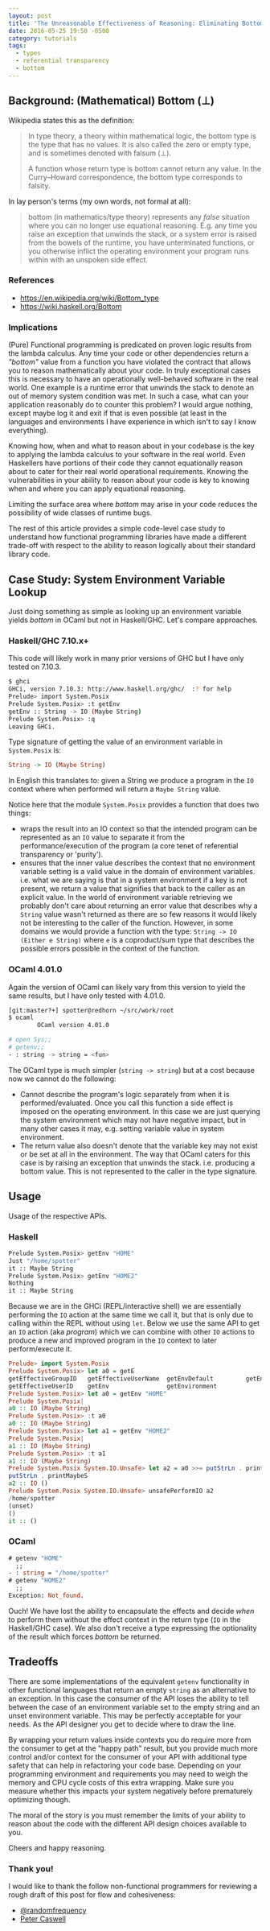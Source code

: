 ```yaml
---
layout: post
title: 'The Unreasonable Effectiveness of Reasoning: Eliminating Bottom'
date: 2016-05-25 19:50 -0500
category: tutorials
tags:
  - types
  - referential transparency
  - bottom
---
```


## Background: (Mathematical) Bottom (⊥)

Wikipedia states this as the definition:

> In type theory, a theory within mathematical logic, the bottom type is the
> type that has no values. It is also called the zero or empty type, and is
> sometimes denoted with falsum (⊥).
>
> A function whose return type is bottom cannot return any value. In the
> Curry–Howard correspondence, the bottom type corresponds to falsity.

In lay person's terms (my own words, not formal at all):

> bottom (in mathematics/type theory) represents any _false_ situation where
> you can no longer use equational reasoning. E.g. any time you raise an
> exception that unwinds the stack, or a system error is raised from the
> bowels of the runtime, you have unterminated functions, or you otherwise
> inflict the operating environment your program runs within with an unspoken
> side effect.

### References

 * https://en.wikipedia.org/wiki/Bottom_type
 * https://wiki.haskell.org/Bottom

### Implications

(Pure) Functional programming is predicated on proven logic results from the
lambda calculus. Any time your code or other dependencies return a
_"bottom"_ value from a function you have violated the contract that allows
you to reason mathematically about your code. In truly exceptional cases
this is necessary to have an operationally well-behaved software in the real
world. One example is a runtime error that unwinds the stack to denote an out
of memory system condition was met. In such a case, what can your application
reasonably do to counter this problem? I would argue nothing, except maybe
log it and exit if that is even possible (at least in the languages and
environments I have experience in which isn't to say I know everything).

Knowing how, when and what to reason about in your codebase is the key to
applying the lambda calculus to your software in the real world. Even
Haskellers have portions of their code they cannot equationally reason about
to cater for their real world operational requirements. Knowing the
vulnerabilities in your ability to reason about your code is key to knowing
when and where you can apply equational reasoning.

Limiting the surface area where _bottom_ may arise in your code reduces the
possibility of wide classes of runtime bugs.

The rest of this article provides a simple code-level case study to understand
how functional programming libraries have made a different trade-off with
respect to the ability to reason logically about their standard library code.

## Case Study: System Environment Variable Lookup

Just doing something as simple as looking up an environment variable yields
_bottom_ in OCaml but not in Haskell/GHC. Let's compare approaches.

### Haskell/GHC 7.10.x+

This code will likely work in many prior versions of GHC but I have only
tested on 7.10.3.

```bash
$ ghci
GHCi, version 7.10.3: http://www.haskell.org/ghc/  :? for help
Prelude> import System.Posix
Prelude System.Posix> :t getEnv
getEnv :: String -> IO (Maybe String)
Prelude System.Posix> :q
Leaving GHCi.
```

Type signature of getting the value of an environment variable in
`System.Posix` is:

```hs
String -> IO (Maybe String)
```

In English this translates to: given a String we produce a program in the
`IO` context where when performed will return a `Maybe String` value.

Notice here that the module `System.Posix` provides a function that does two
things:

* wraps the result into an IO context so that the intended program can be
  represented as an `IO` value to separate it from the performance/execution
  of the program (a core tenet of referential transparency or 'purity').
* ensures that the inner value describes the context that no environment
  variable setting is a valid value in the domain of environment variables.
  i.e. what we are saying is that in a system environment if a key is not
  present, we return a value that signifies that back to the caller as an
  explicit value. In the world of environment variable retrieving we probably
  don't care about returning an error value that describes why a `String`
  value wasn't returned as there are so few reasons it would likely not be
  interesting to the caller of the function. However, in some domains we
  would provide a function with the type: `String -> IO (Either e String)`
  where `e` is a coproduct/sum type that describes the possible errors
  possible in the context of the function.

### OCaml 4.01.0

Again the version of OCaml can likely vary from this version to yield the
same results, but I have only tested with 4.01.0.

```bash
[git:master?+] spotter@redhorn ~/src/work/root
$ ocaml
        OCaml version 4.01.0

# open Sys;;
# getenv;;
- : string -> string = <fun>
```

The OCaml type is much simpler (`string -> string`) but at a cost because now
we cannot do the following:

* Cannot describe the program's logic separately from when it is
  performed/evaluated. Once you call this function a side effect is imposed
  on the operating environment. In this case we are just querying the system
  environment which may not have negative impact, but in many other cases it
  may, e.g. setting variable value in system environment.
* The return value also doesn't denote that the variable key may not exist or
  be set at all in the environment. The way that OCaml caters for this case
  is by raising an exception that unwinds the stack. i.e. producing a bottom
  value. This is not represented to the caller in the type signature.

## Usage

Usage of the respective APIs.

### Haskell

```bash
Prelude System.Posix> getEnv "HOME"
Just "/home/spotter"
it :: Maybe String
Prelude System.Posix> getEnv "HOME2"
Nothing
it :: Maybe String
```

Because we are in the GHCi (REPL/interactive shell) we are essentially
performing the `IO` action at the same time we call it, but that is only due
to calling within the REPL without using `let`. Below we use the same API to
get an `IO` action (aka _program_) which we can combine with other `IO`
actions to produce a new and improved program in the `IO` context to later
perform/execute it.

```hs
Prelude> import System.Posix
Prelude System.Posix> let a0 = getE
getEffectiveGroupID   getEffectiveUserName  getEnvDefault         getEnvironmentPrim
getEffectiveUserID    getEnv                getEnvironment
Prelude System.Posix> let a0 = getEnv "HOME"
Prelude System.Posix|
a0 :: IO (Maybe String)
Prelude System.Posix> :t a0
a0 :: IO (Maybe String)
Prelude System.Posix> let a1 = getEnv "HOME2"
Prelude System.Posix|
a1 :: IO (Maybe String)
Prelude System.Posix> :t a1
a1 :: IO (Maybe String)
Prelude System.Posix System.IO.Unsafe> let a2 = a0 >>= putStrLn . printMaybeS >>= const a1 >>=
putStrLn . printMaybeS
a2 :: IO ()
Prelude System.Posix System.IO.Unsafe> unsafePerformIO a2
/home/spotter
(unset)
()
it :: ()
```

### OCaml

```ocaml
# getenv "HOME"
  ;;
- : string = "/home/spotter"
# getenv "HOME2"
  ;;
Exception: Not_found.
```

Ouch! We have lost the ability to encapsulate the effects and decide _when_
to perform them without the effect context in the return type (`IO` in the
Haskell/GHC case). We also don't receive a type expressing the optionality
of the result which forces _bottom_ be returned.

## Tradeoffs

There are some implementations of the equivalent `getenv` functionality
in other functional languages that return an empty `string` as an
alternative to an exception. In this case the consumer of the API loses the
ability to tell between the case of an environment variable set to the empty
string and an unset environment variable. This may be perfectly acceptable
for your needs. As the API designer you get to decide where to draw the line.

By wrapping your return values inside contexts you do require more from
the consumer to get at the "happy path" result, but you provide much more
control and/or context for the consumer of your API with additional type
safety that can help in refactoring your code base. Depending on your
programming environment and requirements you may need to weigh the memory and
CPU cycle costs of this extra wrapping. Make sure you measure whether this
impacts your system negatively before prematurely optimizing though.

The moral of the story is you must remember the limits of your ability to
reason about the code with the different API design choices available to you.

Cheers and happy reasoning.

### Thank you!

I would like to thank the follow non-functional programmers for reviewing
a rough draft of this post for flow and cohesiveness:

* [@randomfrequency](https://twitter.com/randomfrequency)
* [Peter Caswell](https://twitter.com/PeterCaswell)
